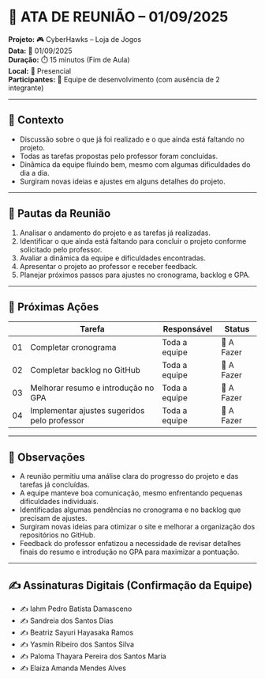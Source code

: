 # 📝 ATA DE REUNIÃO – 01/09/2025

**Projeto:** 🎮 CyberHawks – Loja de Jogos  
**Data:** 📅 01/09/2025  
**Duração:** ⏱️ 15 minutos (Fim de Aula)  
**Local:** 📍 Presencial  
**Participantes:** 👥 Equipe de desenvolvimento (com ausência de 2 integrante)  

---

## 🎯 Contexto
- Discussão sobre o que já foi realizado e o que ainda está faltando no projeto.  
- Todas as tarefas propostas pelo professor foram concluídas.  
- Dinâmica da equipe fluindo bem, mesmo com algumas dificuldades do dia a dia.  
- Surgiram novas ideias e ajustes em alguns detalhes do projeto.

---

## 📌 Pautas da Reunião
1. Analisar o andamento do projeto e as tarefas já realizadas.  
2. Identificar o que ainda está faltando para concluir o projeto conforme solicitado pelo professor.  
3. Avaliar a dinâmica da equipe e dificuldades encontradas.  
4. Apresentar o projeto ao professor e receber feedback.  
5. Planejar próximos passos para ajustes no cronograma, backlog e GPA.    

---

## 🚀 Próximas Ações 

|    | Tarefa | Responsável | Status |
|-----|---------------|-------------|--------|
| 01  | Completar cronograma | Toda a equipe | 🔴 A Fazer |
| 02  | Completar backlog no GitHub | Toda a equipe | 🔴 A Fazer |
| 03  | Melhorar resumo e introdução no GPA | Toda a equipe | 🔴 A Fazer |
| 04  | Implementar ajustes sugeridos pelo professor | Toda a equipe | 🔴 A Fazer |

---
## 📝 Observações
- A reunião permitiu uma análise clara do progresso do projeto e das tarefas já concluídas.  
- A equipe manteve boa comunicação, mesmo enfrentando pequenas dificuldades individuais.  
- Identificadas algumas pendências no cronograma e no backlog que precisam de ajustes.  
- Surgiram novas ideias para otimizar o site e melhorar a organização dos repositórios no GitHub.  
- Feedback do professor enfatizou a necessidade de revisar detalhes finais do resumo e introdução no GPA para maximizar a pontuação.
---

## ✍️ Assinaturas Digitais (Confirmação da Equipe)
- ✍️ Iahm Pedro Batista Damasceno  
- ✍️ Sandreia dos Santos Dias  
- ✍️ Beatriz Sayuri Hayasaka Ramos  
- ✍️ Yasmin Ribeiro dos Santos Silva  
- ✍️ Paloma Thayara Pereira dos Santos Maria  
- ✍️ Elaiza Amanda Mendes Alves   
